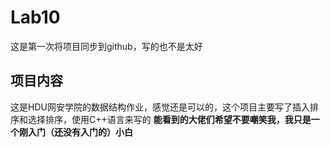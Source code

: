 # Lab10
这是第一次将项目同步到github，写的也不是太好
## 项目内容
这是HDU网安学院的数据结构作业，感觉还是可以的，这个项目主要写了插入排序和选择排序，使用C++语言来写的
**能看到的大佬们希望不要嘲笑我，我只是一个刚入门（还没有入门的）小白**
